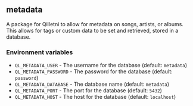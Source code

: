 ## metadata

A package for Qilletni to allow for metadata on songs, artists, or albums. This allows for tags or custom data to be set and retrieved, stored in a database.

### Environment variables
- `QL_METADATA_USER` - The username for the database (default: `metadata`)
- `QL_METADATA_PASSWORD` - The password for the database (default: `password`)
- `QL_METADATA_DATABASE` - The database name (default: `metadata`)
- `QL_METADATA_PORT` - The port for the database (default: `5432`)
- `QL_METADATA_HOST` - The host for the database (default: `localhost`)
